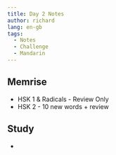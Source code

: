 ```yaml
---
title: Day 2 Notes
author: richard
lang: en-gb
tags:
  - Notes
  - Challenge
  - Mandarin
---
```


## Memrise

 * HSK 1 & Radicals - Review Only
 * HSK 2 - 10 new words + review
 
## Study
 
 * 
